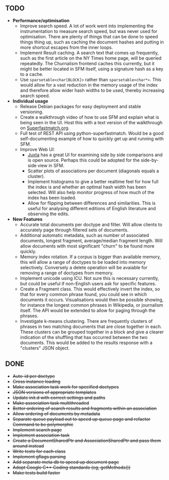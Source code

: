 TODO
----

* **Performance/optimisation**
  * Improve search speed. A lot of work went into implementing the instrumentation to measure search speed, but was never used for optimisation. There are plenty of things that can be done to speed things thing up, such as caching the document hashes and putting in more shortcut escapes from the inner loops.
  * Implement Result caching. A search text that comes up frequently, such as the first article on the NY Times home page, will be queried repeatedly. The Churnalism frontend caches this currently, but it might be better located in SFM itself, using a signature hash as a key to a cache.
  * Use ```sparsetable<char[BLOCK]>``` rather than ```sparsetable<char*>```. This would allow for a vast reduction in the memory usage of the index and therefore allow wider hash widths to be used, thereby increasing search speed.
* **Individual usage**
  * Release Debian packages for easy deployment and stable versioning.
  * Create a walkthrough video of how to use SFM and explain what is being seen in the UI. Host this with a text version of the walkthrough on [Superfastmatch.org](http://superfastmatch.org).
  * Full test of REST API using python-superfastmatch. Would be a good self-documenting example of how to quickly get up and running with SFM.
  * Improve Web UI:
      * [Juxta](http://www.juxtasoftware.org/) has a great UI for examining side by side comparisons and is open source. Perhaps this could be adopted for the side-by-side view in SFM.
      * Scatter plots of associations per document (diagonals equals a cluster). 
      * Implement histograms to give a better realtime feel for how full the index is and whether an optimal hash width has been selected. Will also help monitor progress of how much of the index has been loaded.
      * Allow for flipping between differences and similarities. This is useful for analysing different editions of English literature and observing the edits.
* **New Features**
  * Accurate total documents per doctype and filter. Will allow clients to accurately page through filtered sets of documents.
  * Additional automatic metadata, such as number of associated documents, longest fragment, average/median fragment length. Will allow documents with most significant "churn" to be found more quickly.
  * Memory index rotation. If a corpus is bigger than available memory, this will allow a range of doctypes to be loaded into memory selectively. Conversely a delete operation will be avaiable for removing a range of doctypes from memory.
  * Implement unicode using ICU. Not sure this is necessary currently, but could be useful if non-English users ask for specific features.
  * Create a Fragment class. This would effectively invert the index, so that for every common phrase found, you could see in which documents it occurs. Visualisations would then be possible showing, for instance the longest common phrases in Wikipedia, or journalism itself. The API would be extended to allow for paging through the phrases.
  * Investigate k-means clustering. There are frequently clusters of phrases in two matching documents that are close together in each. These clusters can be grouped together in a block and give a clearer indication of the shuffling that has occurred between the two documents. This would be added to the results response with a "clusters" JSON object.
  
DONE
----

* ~~Auto-id per doctype~~
* ~~Cross instance loading~~
* ~~Make association task work for specified doctypes~~
* ~~JSON versions of appropriate templates~~
* ~~Update init.d with correct settings and paths~~
* ~~Make association task multithreaded~~
* ~~Better ordering of search results and fragments within an association~~
* ~~Allow ordering of documents by metadata~~
* ~~Separate queue payload out to speed up queue page and refactor Command to be polymorphic~~
* ~~Implement search page~~
* ~~Implement association task~~
* ~~Create a DocumentSharedPtr and AssociationSharedPtr and pass them around instead~~
* ~~Write tests for each class~~
* ~~Implement gflags parsing~~
* ~~Add separate meta db to speed up document page~~
* ~~Adopt Google C++ Coding standards (eg, getMethods())~~
* ~~Make tests build faster~~


